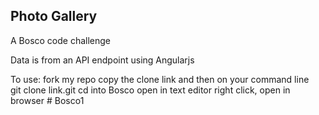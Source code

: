 Photo Gallery
---

A Bosco code challenge 

Data is from an API endpoint using Angularjs 

To use:
fork my repo
copy the clone link and then on your command line  
git clone link.git
cd into Bosco
open in text editor 
right click, open in browser # Bosco1
